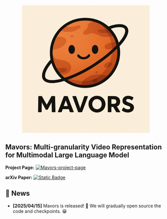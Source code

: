 <div align="center">

<img src="./src/images/mavors.png" alt="Project Logo" width="400">

</div>

## Mavors: Multi-granularity Video Representation for Multimodal Large Language Model

**Project Page:** [![Mavors-project-page](https://img.shields.io/badge/Mavors-project_page-red)](https://mavors-mllm.github.io/) 

**arXiv Paper:** [![Static Badge](https://img.shields.io/badge/Mavors-paper-green)](https://arxiv.org/pdf/2504.10068) 

## 📢 News
- **[2025/04/15]** Mavors is released! 🎉 We will gradually open source the code and checkpoints. 😁